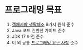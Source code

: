 # ‍프로그래밍 목표

1. [객체지향 생활체조](ObjectCalisthenics.md) 9가지 원칙 준수
2. Java 코드 컨벤션 가이드 준수
3. JDK 17 버전 준수
4. 이 외 공통 [프로그래밍 요구 사항](../README.md) 준수